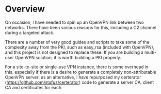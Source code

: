 # Overview

On occasion, I have needed to spin up an OpenVPN link between two networks. There have been various reasons for this, including a C2 channel during a targeted attack.

There are a number of very good guides and scripts to take some of the complexity away from the PKI, such as easy_rsa (included with OpenVPN), and this project is not designed to replace these. If you are building a multi-user OpenVPN solution, it is worth building a PKI properly. 

For a site-to-site or single-use VPN instance, there is some overhead in this, especially if there is a desire to generate a completely non-attributable OpenVPN server; as an alternative, I have repurposed my certerator (https://github.com/stufus/certerator) code to generate a server CA, client CA and certificates for each.

